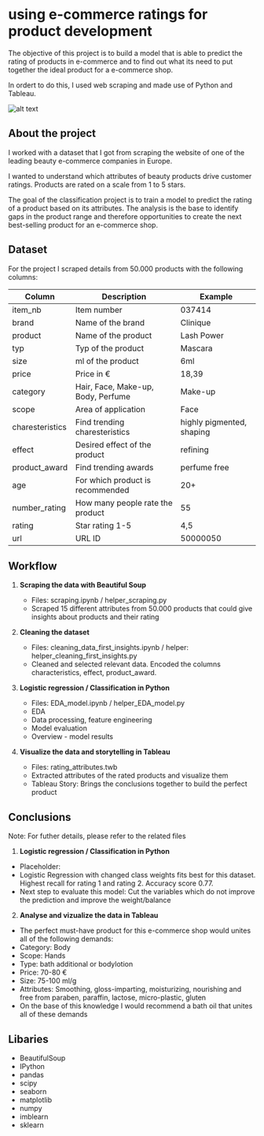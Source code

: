 # using e-commerce ratings for product development

The objective of this project is to build a model that is able to predict the rating of products in e-commerce and to find out what its need to put together the ideal product for a e-commerce shop. 

In ordert to do this, I used web scraping and made use of Python and Tableau.

![alt text](https://img.freepik.com/vecteurs-libre/gens-tiennent-etoiles-illustration-concept-illustration-concept-client-commentaires-illustration-style-cartoon-plat_313437-1.jpg?size=626&ext=jpg)

## About the project

I worked with a dataset that I got from scraping the website of one of the leading beauty e-commerce companies in Europe. 

I wanted to understand which attributes of beauty products drive customer ratings. Products are rated on a scale from 1 to 5 stars.

The goal of the classification project is to train a model to predict the rating of a product based on its attributes. The analysis is the base to identify gaps in the product range and therefore opportunities to create the next best-selling product for an e-commerce shop.

## Dataset 
For the project I scraped details from 50.000 products with the following columns:  


| Column           | Description                        | Example                   |
|------------------|------------------------------------|---------------------------|
| item_nb          | Item number                        | 037414                    |
| brand            | Name of the brand                  | Clinique                  |
| product          | Name of the product                | Lash Power                |
| typ              | Typ of the product                 | Mascara                   |
| size             | ml of the product                  | 6ml                       |
| price            | Price in €                         | 18,39                     |
| category         | Hair, Face, Make-up, Body, Perfume | Make-up                   |
| scope            | Area of application                | Face                      |
| charesteristics  | Find trending charesteristics      | highly pigmented, shaping |
| effect           | Desired effect of the product      | refining                  |
| product_award    | Find trending awards               | perfume free              |
| age              | For which product is recommended   | 20+                       |
| number_rating    | How many people rate the product   | 55                        |
| rating           | Star rating 1-5                    | 4,5                       |
| url              | URL ID                             | 50000050                  |



## Workflow


1. **Scraping the data with Beautiful Soup**
    - Files: scraping.ipynb / helper_scraping.py
    - Scraped 15 different attributes from 50.000 products that could give insights about products and their rating 

1. **Cleaning the dataset**
    - Files: cleaning_data_first_insights.ipynb / helper: helper_cleaning_first_insights.py
    - Cleaned and selected relevant data. Encoded the columns characteristics, effect, product_award.
  
2.  **Logistic regression / Classification in Python** 
    - Files: EDA_model.ipynb / helper_EDA_model.py
    - EDA
    - Data processing, feature engineering
    - Model evaluation
    - Overview - model results

  
3. **Visualize the data and storytelling in Tableau** 
    - Files: rating_attributes.twb 
    - Extracted attributes of the rated products and visualize them 
    - Tableau Story: Brings the conclusions together to build the perfect product  


## Conclusions
Note: For futher details, please refer to the related files


1.  **Logistic regression / Classification in Python** 
- Placeholder: 
- Logistic Regression with changed class weights fits best for this dataset. Highest recall for rating 1 and rating 2. Accuracy score 0.77.  
- Next step to evaluate this model: Cut the variables which do not improve the prediction and improve the weight/balance


2. **Analyse and vizualize the data in Tableau** 
- The perfect must-have product for this e-commerce shop would unites all of the following demands:
- Category: Body 
- Scope: Hands 
- Type: bath additional or bodylotion
- Price: 70-80 € 
- Size: 75-100 ml/g 
- Attributes: Smoothing, gloss-imparting, moisturizing, nourishing and free from paraben, paraffin, lactose, micro-plastic, gluten 
- On the base of this knowledge I would recommend a bath oil that unites all of these demands 

## Libaries 
- BeautifulSoup
- IPython
- pandas
- scipy
- seaborn
- matplotlib
- numpy
- imblearn
- sklearn
